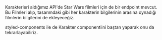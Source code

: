 Karakterleri aldığımız API'de Star Wars filmleri için de bir endpoint mevcut. Bu Filmleri alıp, tasarımdaki gibi her karakterin bilgilerinin arasına oynadığı filmlerin bilgilerini de ekleyeceğiz.

styled-components ile de Karakter componentiini baştan yaparak onu da tekrarlayabiliriz.
